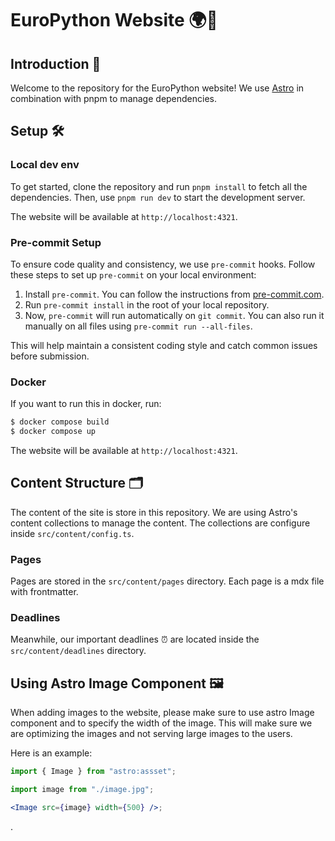 # EuroPython Website 🌍🐍

## Introduction 👋

Welcome to the repository for the EuroPython website! We use
[Astro](https://astro.build) in combination with pnpm to manage dependencies.

## Setup 🛠️

### Local dev env

To get started, clone the repository and run `pnpm install` to fetch all the
dependencies. Then, use `pnpm run dev` to start the development server.

The website will be available at `http://localhost:4321`.

### Pre-commit Setup

To ensure code quality and consistency, we use `pre-commit` hooks. Follow these
steps to set up `pre-commit` on your local environment:

1. Install `pre-commit`. You can follow the instructions from
   [pre-commit.com](https://pre-commit.com/#install).
2. Run `pre-commit install` in the root of your local repository.
3. Now, `pre-commit` will run automatically on `git commit`. You can also run it
   manually on all files using `pre-commit run --all-files`.

This will help maintain a consistent coding style and catch common issues before
submission.

### Docker

If you want to run this in docker, run:

```sh
$ docker compose build
$ docker compose up
```

The website will be available at `http://localhost:4321`.

## Content Structure 🗂️

The content of the site is store in this repository. We are using Astro's
content collections to manage the content. The collections are configure inside
`src/content/config.ts`.

### Pages

Pages are stored in the `src/content/pages` directory. Each page is a mdx file
with frontmatter.

### Deadlines

Meanwhile, our important deadlines ⏰ are located inside the
`src/content/deadlines` directory.

## Using Astro Image Component 🖼️

When adding images to the website, please make sure to use astro Image component
and to specify the width of the image. This will make sure we are optimizing the
images and not serving large images to the users.

Here is an example:

```jsx
import { Image } from "astro:assset";

import image from "./image.jpg";

<Image src={image} width={500} />;
```

.
